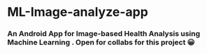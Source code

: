 ﻿# ML-Image-analyze-app
### An Android App for Image-based Health Analysis using Machine Learning . Open for collabs for this project 😀

